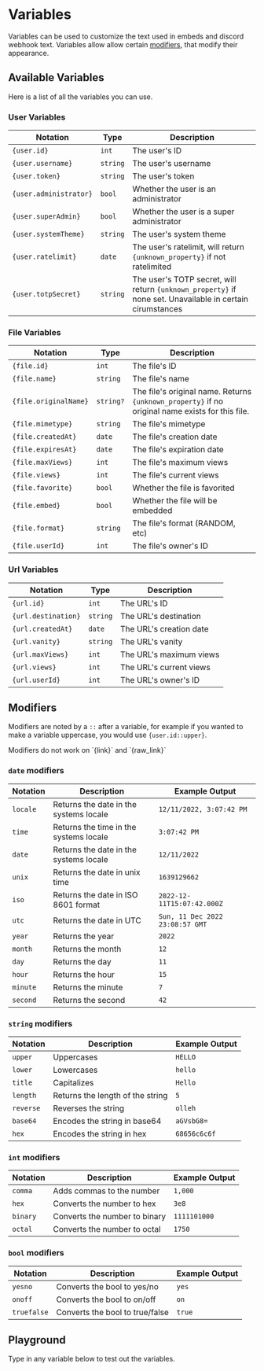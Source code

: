 # Variables

Variables can be used to customize the text used in embeds and discord webhook text. Variables allow allow certain [modifiers](#modifiers), that modify their appearance.

## Available Variables

Here is a list of all the variables you can use.

### User Variables

| Notation               | Type     | Description                                                                                               |
| ---------------------- | -------- | --------------------------------------------------------------------------------------------------------- |
| `{user.id}`            | `int`    | The user's ID                                                                                             |
| `{user.username}`      | `string` | The user's username                                                                                       |
| `{user.token}`         | `string` | The user's token                                                                                          |
| `{user.administrator}` | `bool`   | Whether the user is an administrator                                                                      |
| `{user.superAdmin}`    | `bool`   | Whether the user is a super administrator                                                                 |
| `{user.systemTheme}`   | `string` | The user's system theme                                                                                   |
| `{user.ratelimit}`     | `date`   | The user's ratelimit, will return `{unknown_property}` if not ratelimited                                 |
| `{user.totpSecret}`    | `string` | The user's TOTP secret, will return `{unknown_property}` if none set. Unavailable in certain cirumstances |

### File Variables

| Notation              | Type      | Description                                                                                      |
| --------------------- | --------- | ------------------------------------------------------------------------------------------------ |
| `{file.id}`           | `int`     | The file's ID                                                                                    |
| `{file.name}`         | `string`  | The file's name                                                                                  |
| `{file.originalName}` | `string?` | The file's original name. Returns `{unknown_property}` if no original name exists for this file. |
| `{file.mimetype}`     | `string`  | The file's mimetype                                                                              |
| `{file.createdAt}`    | `date`    | The file's creation date                                                                         |
| `{file.expiresAt}`    | `date`    | The file's expiration date                                                                       |
| `{file.maxViews}`     | `int`     | The file's maximum views                                                                         |
| `{file.views}`        | `int`     | The file's current views                                                                         |
| `{file.favorite}`     | `bool`    | Whether the file is favorited                                                                    |
| `{file.embed}`        | `bool`    | Whether the file will be embedded                                                                |
| `{file.format}`       | `string`  | The file's format (RANDOM, etc)                                                                  |
| `{file.userId}`       | `int`     | The file's owner's ID                                                                            |

### Url Variables

| Notation            | Type     | Description             |
| ------------------- | -------- | ----------------------- |
| `{url.id}`          | `int`    | The URL's ID            |
| `{url.destination}` | `string` | The URL's destination   |
| `{url.createdAt}`   | `date`   | The URL's creation date |
| `{url.vanity}`      | `string` | The URL's vanity        |
| `{url.maxViews}`    | `int`    | The URL's maximum views |
| `{url.views}`       | `int`    | The URL's current views |
| `{url.userId}`      | `int`    | The URL's owner's ID    |

## Modifiers

Modifiers are noted by a `::` after a variable, for example if you wanted to make a variable uppercase, you would use `{user.id::upper}`.

<Alert type="info">
Modifiers do not work on `{link}` and `{raw_link}`
</Alert>

### `date` modifiers

| Notation | Description                            | Example Output                  |
| -------- | -------------------------------------- | ------------------------------- |
| `locale` | Returns the date in the systems locale | `12/11/2022, 3:07:42 PM`        |
| `time`   | Returns the time in the systems locale | `3:07:42 PM`                    |
| `date`   | Returns the date in the systems locale | `12/11/2022`                    |
| `unix`   | Returns the date in unix time          | `1639129662`                    |
| `iso`    | Returns the date in ISO 8601 format    | `2022-12-11T15:07:42.000Z`      |
| `utc`    | Returns the date in UTC                | `Sun, 11 Dec 2022 23:08:57 GMT` |
| `year`   | Returns the year                       | `2022`                          |
| `month`  | Returns the month                      | `12`                            |
| `day`    | Returns the day                        | `11`                            |
| `hour`   | Returns the hour                       | `15`                            |
| `minute` | Returns the minute                     | `7`                             |
| `second` | Returns the second                     | `42`                            |

### `string` modifiers

| Notation  | Description                      | Example Output |
| --------- | -------------------------------- | -------------- |
| `upper`   | Uppercases                       | `HELLO`        |
| `lower`   | Lowercases                       | `hello`        |
| `title`   | Capitalizes                      | `Hello`        |
| `length`  | Returns the length of the string | `5`            |
| `reverse` | Reverses the string              | `olleh`        |
| `base64`  | Encodes the string in base64     | `aGVsbG8=`     |
| `hex`     | Encodes the string in hex        | `68656c6c6f`   |

### `int` modifiers

| Notation | Description                   | Example Output |
| -------- | ----------------------------- | -------------- |
| `comma`  | Adds commas to the number     | `1,000`        |
| `hex`    | Converts the number to hex    | `3e8`          |
| `binary` | Converts the number to binary | `1111101000`   |
| `octal`  | Converts the number to octal  | `1750`         |

### `bool` modifiers

| Notation    | Description                     | Example Output |
| ----------- | ------------------------------- | -------------- |
| `yesno`     | Converts the bool to yes/no     | `yes`          |
| `onoff`     | Converts the bool to on/off     | `on`           |
| `truefalse` | Converts the bool to true/false | `true`         |

## Playground

Type in any variable below to test out the variables.

<Playground />
